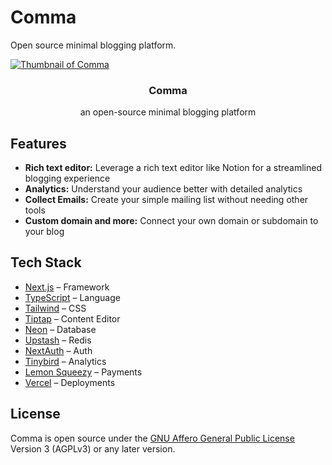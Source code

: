 # Comma

Open source minimal blogging platform.

<a href="https://comma.to" >
  <img alt="Thumbnail of Comma" src="https://comma.to/_static/og.png">
</a>

<h3  align="center">Comma</h3>
<p align="center">an open-source minimal blogging platform</p>

## Features

- **Rich text editor:** Leverage a rich text editor like Notion for a streamlined blogging experience
- **Analytics:** Understand your audience better with detailed analytics
- **Collect Emails:** Create your simple mailing list without needing other tools
- **Custom domain and more:** Connect your own domain or subdomain to your blog

## Tech Stack

- [Next.js](https://nextjs.org) – Framework
- [TypeScript](https://typescriptlang.org) – Language
- [Tailwind](https://tailwindcss.com) – CSS
- [Tiptap](https://tiptap.dev) – Content Editor
- [Neon](https://neon.tech) – Database
- [Upstash](https://upstash.com) – Redis
- [NextAuth](https://next-auth.js.org) – Auth
- [Tinybird](https://tinybird.com) – Analytics
- [Lemon Squeezy](https://lemonsqueezy.com) – Payments
- [Vercel](https://vercel.com) – Deployments

## License

Comma is open source under the [GNU Affero General Public License](https://github.com/ArianAdeli/comma/blob/main/LICENSE) Version 3 (AGPLv3) or any later version.
